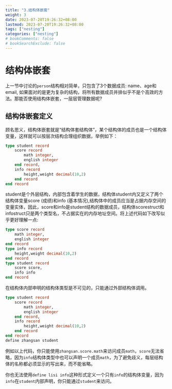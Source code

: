 ```yaml
---
title: "3.结构体嵌套"
weight: 3
date: 2023-07-20T19:26:32+08:00
lastmod: 2023-07-20T19:26:32+08:00
tags: ["nesting"]
categories: ["nesting"]
# bookComments: false
# bookSearchExclude: false
---
```


# 结构体嵌套

上一节中讨论的`person`结构相对简单，只包含了3个数据成员: name、age和email, 如果面对的是更为复杂的结构，将所有数据成员并排似乎不是个高效的方法。那能否使用结构体嵌套，一层层管理数据呢?


## 结构体嵌套定义

顾名思义，结构体嵌套就是“结构体套结构体”，某个结构体的成员也是一个结构体变量，这样就可以按层次结构合理组织数据，举例如下：

```sql
type student record
    score record
        math integer,
        english integer
    end record,
    info record
        height,weight decimal(10,2)
    end record
end record
```
student是个外层结构，内部包含着学生的数据，结构体student内又定义了两个结构体变量score (成绩)和info (基本情况),结构体中的成员应当是占据内存空间的变量实体，因此，score和info是student结构的数据成员，结构体scorestruct和infostruct只是两个类型名，不占据实在的内存地址空间。将上述代码如下改写似乎更好理解一点:

```sql
type score record
    math integer,
    english integer
end record
type info record
    height,weight decimal(10,2)
end record
type student record
    score score,
    info info
end record
```

在结构体内部申明的结构体类型是不可见的，只能通过外部结构体调用。

```sql
type student record
    score record
        math integer,
        english integer
    end record,
    info record
        height,weight decimal(10,2)
    end record
end record
define zhangsan student
```

例如以上代码，你只能使用`zhangsan.score.math`来访问成员`math`，`score`无法省略，因为`info`结构体类型中也可以声明一个成员`math`，为了避免歧义，每层结构体的名称都必须显示的写出来，而不能省略。

你也无法使用`define lisi info`这种形式定义一个只有`info`的结构体变量，因为`info`在`student`内部声明，你只能通过`student`来访问。